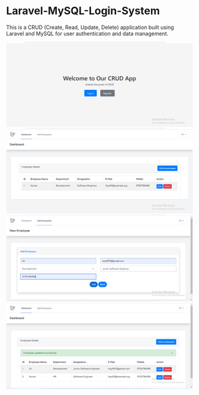 # Laravel-MySQL-Login-System

This is a CRUD (Create, Read, Update, Delete) application built using Laravel and MySQL for user authentication and data management.

![screenshot](/public/images/screenshot-1.png)
![screenshot](/public/images/screenshot-3.png)
![screenshot](/public/images/screenshot-4.png)
![screenshot](/public/images/screenshot-5.png)
